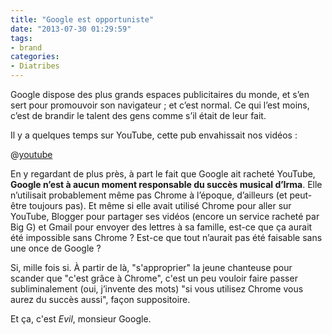 ```yaml
---
title: "Google est opportuniste"
date: "2013-07-30 01:29:59"
tags:
- brand
categories:
- Diatribes
---
```


Google dispose des plus grands espaces publicitaires du monde, et s’en sert pour promouvoir son navigateur ; et c’est normal. Ce qui l’est moins, c’est de brandir le talent des gens comme s’il était de leur fait.

Il y a quelques temps sur YouTube, cette pub envahissait nos vidéos :

@[youtube](8xIWuImoEtQ)

En y regardant de plus près, à part le fait que Google ait racheté YouTube, **Google n’est à aucun moment responsable du succès musical d’Irma**. Elle n’utilisait probablement même pas Chrome à l’époque, d’ailleurs (et peut-être toujours pas). Et même si elle avait utilisé Chrome pour aller sur YouTube, Blogger pour partager ses vidéos (encore un service racheté par Big G) et Gmail pour envoyer des lettres à sa famille, est-ce que ça aurait été impossible sans Chrome ? Est-ce que tout n’aurait pas été faisable sans une once de Google ?

Si, mille fois si. À partir de là, "s'approprier" la jeune chanteuse pour scander que "c'est grâce à Chrome", c'est un peu vouloir faire passer subliminalement (oui, j’invente des mots) "si vous utilisez Chrome vous aurez du succès aussi", façon suppositoire.

Et ça, c'est _Evil_, monsieur Google.

